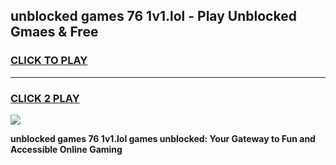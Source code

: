 
## unblocked games 76 1v1.lol - Play Unblocked Gmaes & Free
<h3>
<a href="https://premium.freeplayer.one?title=unblocked_games_76_1v1.lol&ref=20F">CLICK TO PLAY</a></h3>
<hr>

<h3>
<a href="https://premium.freeplayer.one?title=unblocked_games_76_1v1.lol&ref=20F">CLICK 2 PLAY</a>
  
</h3>

<a href="https://premium.freeplayer.one?title=unblocked_games_76_1v1.lol&ref=20F/"><img src="https://clearcache.store/games.png"></a>


**unblocked games 76 1v1.lol games unblocked: Your Gateway to Fun and Accessible Online Gaming**
